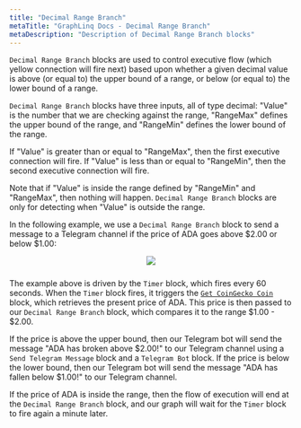 ```yaml
---
title: "Decimal Range Branch"
metaTitle: "GraphLinq Docs - Decimal Range Branch"
metaDescription: "Description of Decimal Range Branch blocks"
---
```

`Decimal Range Branch` blocks are used to control executive flow (which yellow connection will fire next) based upon whether a given decimal value is above (or equal to) the upper bound of a range, or below (or equal to) the lower bound of a range.

`Decimal Range Branch` blocks have three inputs, all of type decimal: "Value" is the number that we are checking against the range, "RangeMax" defines the upper bound of the range, and "RangeMin" defines the lower bound of the range.

If "Value" is greater than or equal to "RangeMax", then the first executive connection will fire. If "Value" is less than or equal to "RangeMin", then the second executive connection will fire.

Note that if "Value" is inside the range defined by "RangeMin" and "RangeMax", then nothing will happen. `Decimal Range Branch` blocks are only for detecting when "Value" is outside the range.

In the following example, we use a `Decimal Range Branch` block to send a message to a Telegram channel if the price of ADA goes above $2.00 or below $1.00:

<center>
<img src="https://i.imgur.com/M8IGfDy.png"
     style="margin-bottom:10px;" />
</center>

The example above is driven by the `Timer` block, which fires every 60 seconds. When the `Timer` block fires, it triggers the <a href="/blockTypes/29-coinGecko/1-getCoinGeckoCoin"> `Get CoinGecko Coin`</a> block, which retrieves the present price of ADA. This price is then passed to our `Decimal Range Branch` block, which compares it to the range $1.00 - $2.00.

If the price is above the upper bound, then our Telegram bot will send the message "ADA has broken above $2.00!" to our Telegram channel using a `Send Telegram Message` block and a `Telegram Bot` block. If the price is below the lower bound, then our Telegram bot will send the message "ADA has fallen below $1.00!" to our Telegram channel.

If the price of ADA is inside the range, then the flow of execution will end at the `Decimal Range Branch` block, and our graph will wait for the `Timer` block to fire again a minute later.


